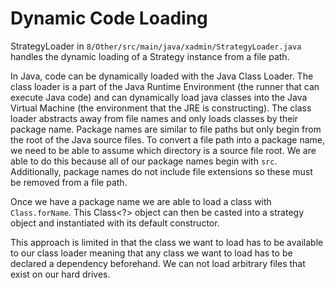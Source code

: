 # Dynamic Code Loading

StrategyLoader in `8/Other/src/main/java/xadmin/StrategyLoader.java` handles the dynamic loading of a Strategy instance from a file path.

In Java, code can be dynamically loaded with the Java Class Loader. The class loader is a part of the Java Runtime Environment (the runner that can execute Java code) and can dynamically load java classes into the Java Virtual Machine (the environment that the JRE is constructing). The class loader abstracts away from file names and only loads classes by their package name. Package names are similar to file paths but only begin from the root of the Java source files. To convert a file path into a package name, we need to be able to assume which directory is a source file root. We are able to do this because all of our package names begin with `src`. Additionally, package names do not include file extensions so these must be removed from a file path.

Once we have a package name we are able to load a class with `Class.forName`. This Class<?> object can then be casted into a strategy object and instantiated with its default constructor.

This approach is limited in that the class we want to load has to be available to our class loader meaning that any class we want to load has to be declared a dependency beforehand. We can not load arbitrary files that exist on our hard drives.
